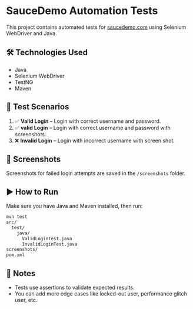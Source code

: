# SauceDemo Automation Tests
This project contains automated tests for [saucedemo.com](https://www.saucedemo.com/) using Selenium WebDriver and Java.
## 🛠️ Technologies Used
- Java
- Selenium WebDriver
- TestNG
- Maven

## 🧪 Test Scenarios
1. ✅ **Valid Login** – Login with correct username and password.
2. ✅ **valid Login** – Login with correct username and password with screenshots.
3. ❌ **Invalid Login** – Login with incorrect username with screen shot.

## 📸 Screenshots
Screenshots for failed login attempts are saved in the `/screenshots` folder.
## ▶️ How to Run
Make sure you have Java and Maven installed, then run:

```bash
mvn test
src/
  test/
    java/
      ValidLoginTest.java
      InvalidLoginTest.java
screenshots/
pom.xml
```
## 📌 Notes
- Tests use assertions to validate expected results.
- You can add more edge cases like locked-out user, performance glitch user, etc.

